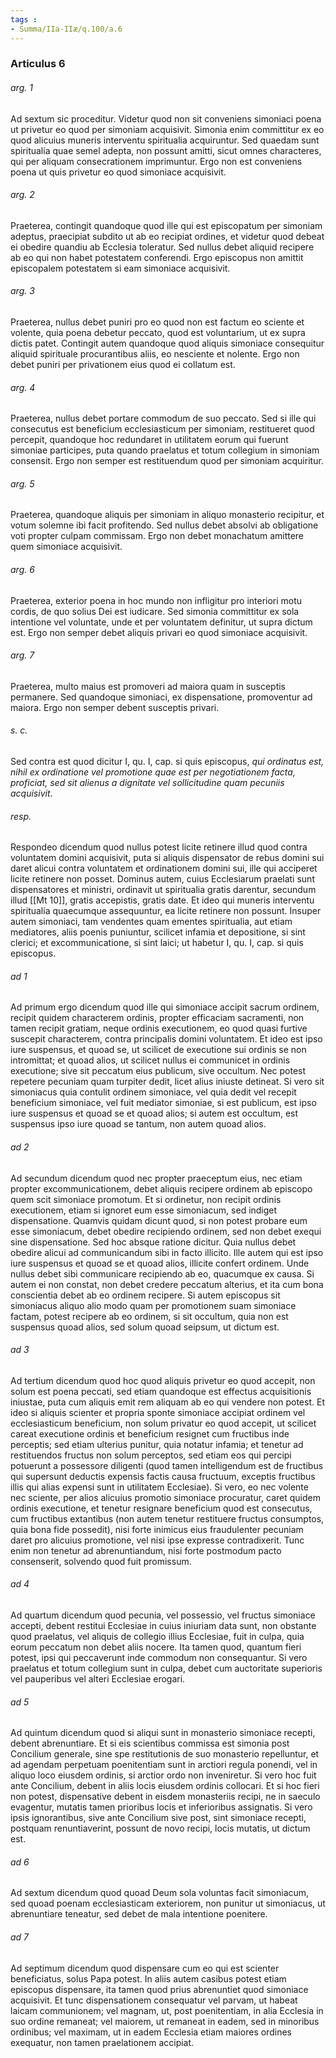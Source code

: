 ```yaml
---
tags : 
- Summa/IIa-IIæ/q.100/a.6
---
```


### Articulus 6

###### arg. 1
Ad sextum sic proceditur. Videtur quod non sit conveniens simoniaci poena ut privetur eo quod per simoniam acquisivit. Simonia enim committitur ex eo quod alicuius muneris interventu spiritualia acquiruntur. Sed quaedam sunt spiritualia quae semel adepta, non possunt amitti, sicut omnes characteres, qui per aliquam consecrationem imprimuntur. Ergo non est conveniens poena ut quis privetur eo quod simoniace acquisivit.

###### arg. 2
Praeterea, contingit quandoque quod ille qui est episcopatum per simoniam adeptus, praecipiat subdito ut ab eo recipiat ordines, et videtur quod debeat ei obedire quandiu ab Ecclesia toleratur. Sed nullus debet aliquid recipere ab eo qui non habet potestatem conferendi. Ergo episcopus non amittit episcopalem potestatem si eam simoniace acquisivit.

###### arg. 3
Praeterea, nullus debet puniri pro eo quod non est factum eo sciente et volente, quia poena debetur peccato, quod est voluntarium, ut ex supra dictis patet. Contingit autem quandoque quod aliquis simoniace consequitur aliquid spirituale procurantibus aliis, eo nesciente et nolente. Ergo non debet puniri per privationem eius quod ei collatum est.

###### arg. 4
Praeterea, nullus debet portare commodum de suo peccato. Sed si ille qui consecutus est beneficium ecclesiasticum per simoniam, restitueret quod percepit, quandoque hoc redundaret in utilitatem eorum qui fuerunt simoniae participes, puta quando praelatus et totum collegium in simoniam consensit. Ergo non semper est restituendum quod per simoniam acquiritur.

###### arg. 5
Praeterea, quandoque aliquis per simoniam in aliquo monasterio recipitur, et votum solemne ibi facit profitendo. Sed nullus debet absolvi ab obligatione voti propter culpam commissam. Ergo non debet monachatum amittere quem simoniace acquisivit.

###### arg. 6
Praeterea, exterior poena in hoc mundo non infligitur pro interiori motu cordis, de quo solius Dei est iudicare. Sed simonia committitur ex sola intentione vel voluntate, unde et per voluntatem definitur, ut supra dictum est. Ergo non semper debet aliquis privari eo quod simoniace acquisivit.

###### arg. 7
Praeterea, multo maius est promoveri ad maiora quam in susceptis permanere. Sed quandoque simoniaci, ex dispensatione, promoventur ad maiora. Ergo non semper debent susceptis privari.

###### s. c.
Sed contra est quod dicitur I, qu. I, cap. si quis episcopus, *qui ordinatus est, nihil ex ordinatione vel promotione quae est per negotiationem facta, proficiat, sed sit alienus a dignitate vel sollicitudine quam pecuniis acquisivit*.

###### resp.
Respondeo dicendum quod nullus potest licite retinere illud quod contra voluntatem domini acquisivit, puta si aliquis dispensator de rebus domini sui daret alicui contra voluntatem et ordinationem domini sui, ille qui acciperet licite retinere non posset. Dominus autem, cuius Ecclesiarum praelati sunt dispensatores et ministri, ordinavit ut spiritualia gratis darentur, secundum illud [[Mt 10]], gratis accepistis, gratis date. Et ideo qui muneris interventu spiritualia quaecumque assequuntur, ea licite retinere non possunt. Insuper autem simoniaci, tam vendentes quam ementes spiritualia, aut etiam mediatores, aliis poenis puniuntur, scilicet infamia et depositione, si sint clerici; et excommunicatione, si sint laici; ut habetur I, qu. I, cap. si quis episcopus.

###### ad 1
Ad primum ergo dicendum quod ille qui simoniace accipit sacrum ordinem, recipit quidem characterem ordinis, propter efficaciam sacramenti, non tamen recipit gratiam, neque ordinis executionem, eo quod quasi furtive suscepit characterem, contra principalis domini voluntatem. Et ideo est ipso iure suspensus, et quoad se, ut scilicet de executione sui ordinis se non intromittat; et quoad alios, ut scilicet nullus ei communicet in ordinis executione; sive sit peccatum eius publicum, sive occultum. Nec potest repetere pecuniam quam turpiter dedit, licet alius iniuste detineat. Si vero sit simoniacus quia contulit ordinem simoniace, vel quia dedit vel recepit beneficium simoniace, vel fuit mediator simoniae, si est publicum, est ipso iure suspensus et quoad se et quoad alios; si autem est occultum, est suspensus ipso iure quoad se tantum, non autem quoad alios.

###### ad 2
Ad secundum dicendum quod nec propter praeceptum eius, nec etiam propter excommunicationem, debet aliquis recipere ordinem ab episcopo quem scit simoniace promotum. Et si ordinetur, non recipit ordinis executionem, etiam si ignoret eum esse simoniacum, sed indiget dispensatione. Quamvis quidam dicunt quod, si non potest probare eum esse simoniacum, debet obedire recipiendo ordinem, sed non debet exequi sine dispensatione. Sed hoc absque ratione dicitur. Quia nullus debet obedire alicui ad communicandum sibi in facto illicito. Ille autem qui est ipso iure suspensus et quoad se et quoad alios, illicite confert ordinem. Unde nullus debet sibi communicare recipiendo ab eo, quacumque ex causa. Si autem ei non constat, non debet credere peccatum alterius, et ita cum bona conscientia debet ab eo ordinem recipere. Si autem episcopus sit simoniacus aliquo alio modo quam per promotionem suam simoniace factam, potest recipere ab eo ordinem, si sit occultum, quia non est suspensus quoad alios, sed solum quoad seipsum, ut dictum est.

###### ad 3
Ad tertium dicendum quod hoc quod aliquis privetur eo quod accepit, non solum est poena peccati, sed etiam quandoque est effectus acquisitionis iniustae, puta cum aliquis emit rem aliquam ab eo qui vendere non potest. Et ideo si aliquis scienter et propria sponte simoniace accipiat ordinem vel ecclesiasticum beneficium, non solum privatur eo quod accepit, ut scilicet careat executione ordinis et beneficium resignet cum fructibus inde perceptis; sed etiam ulterius punitur, quia notatur infamia; et tenetur ad restituendos fructus non solum perceptos, sed etiam eos qui percipi potuerunt a possessore diligenti (quod tamen intelligendum est de fructibus qui supersunt deductis expensis factis causa fructuum, exceptis fructibus illis qui alias expensi sunt in utilitatem Ecclesiae). Si vero, eo nec volente nec sciente, per alios alicuius promotio simoniace procuratur, caret quidem ordinis executione, et tenetur resignare beneficium quod est consecutus, cum fructibus extantibus (non autem tenetur restituere fructus consumptos, quia bona fide possedit), nisi forte inimicus eius fraudulenter pecuniam daret pro alicuius promotione, vel nisi ipse expresse contradixerit. Tunc enim non tenetur ad abrenuntiandum, nisi forte postmodum pacto consenserit, solvendo quod fuit promissum.

###### ad 4
Ad quartum dicendum quod pecunia, vel possessio, vel fructus simoniace accepti, debent restitui Ecclesiae in cuius iniuriam data sunt, non obstante quod praelatus, vel aliquis de collegio illius Ecclesiae, fuit in culpa, quia eorum peccatum non debet aliis nocere. Ita tamen quod, quantum fieri potest, ipsi qui peccaverunt inde commodum non consequantur. Si vero praelatus et totum collegium sunt in culpa, debet cum auctoritate superioris vel pauperibus vel alteri Ecclesiae erogari.

###### ad 5
Ad quintum dicendum quod si aliqui sunt in monasterio simoniace recepti, debent abrenuntiare. Et si eis scientibus commissa est simonia post Concilium generale, sine spe restitutionis de suo monasterio repelluntur, et ad agendam perpetuam poenitentiam sunt in arctiori regula ponendi, vel in aliquo loco eiusdem ordinis, si arctior ordo non inveniretur. Si vero hoc fuit ante Concilium, debent in aliis locis eiusdem ordinis collocari. Et si hoc fieri non potest, dispensative debent in eisdem monasteriis recipi, ne in saeculo evagentur, mutatis tamen prioribus locis et inferioribus assignatis. Si vero ipsis ignorantibus, sive ante Concilium sive post, sint simoniace recepti, postquam renuntiaverint, possunt de novo recipi, locis mutatis, ut dictum est.

###### ad 6
Ad sextum dicendum quod quoad Deum sola voluntas facit simoniacum, sed quoad poenam ecclesiasticam exteriorem, non punitur ut simoniacus, ut abrenuntiare teneatur, sed debet de mala intentione poenitere.

###### ad 7
Ad septimum dicendum quod dispensare cum eo qui est scienter beneficiatus, solus Papa potest. In aliis autem casibus potest etiam episcopus dispensare, ita tamen quod prius abrenuntiet quod simoniace acquisivit. Et tunc dispensationem consequatur vel parvam, ut habeat laicam communionem; vel magnam, ut, post poenitentiam, in alia Ecclesia in suo ordine remaneat; vel maiorem, ut remaneat in eadem, sed in minoribus ordinibus; vel maximam, ut in eadem Ecclesia etiam maiores ordines exequatur, non tamen praelationem accipiat.

